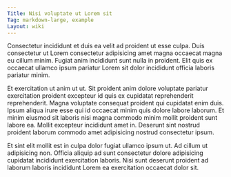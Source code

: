 ```yaml
---
Title: Nisi voluptate ut Lorem sit
Tag: markdown-large, example
Layout: wiki
---
```

Consectetur incididunt et duis ea velit ad proident ut esse culpa. Duis consectetur ut Lorem consectetur adipisicing amet magna occaecat magna eu cillum minim. Fugiat anim incididunt sunt nulla in proident. Elit quis ex occaecat ullamco ipsum pariatur Lorem sit dolor incididunt officia laboris pariatur minim.

Et exercitation ut anim ut ut. Sit proident anim dolore voluptate pariatur exercitation proident excepteur id quis ex cupidatat reprehenderit reprehenderit. Magna voluptate consequat proident qui cupidatat enim duis. Ipsum aliqua irure esse qui id occaecat minim quis dolore labore laborum. Et minim eiusmod sit laboris nisi magna commodo minim mollit proident sunt labore ea. Mollit excepteur incididunt amet in. Deserunt sint nostrud proident laborum commodo amet adipisicing nostrud consectetur ipsum.

Et sint elit mollit est in culpa dolor fugiat ullamco ipsum ut. Ad cillum ut adipisicing non. Officia aliquip ad sunt consectetur dolore adipisicing cupidatat incididunt exercitation laboris. Nisi sunt deserunt proident ad laborum laboris incididunt Lorem ea exercitation occaecat dolor sit.